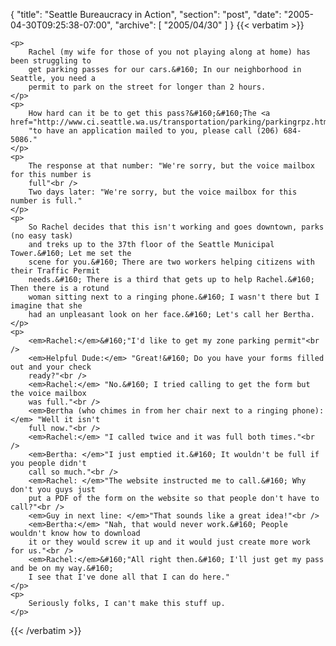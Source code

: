 {
  "title": "Seattle Bureaucracy in Action",
  "section": "post",
  "date": "2005-04-30T09:25:38-07:00",
  "archive": [
    "2005/04/30"
  ]
}
{{< verbatim >}}

    <p>
        Rachel (my wife for those of you not playing along at home) has been struggling to
        get parking passes for our cars.&#160; In our neighborhood in Seattle, you need a
        permit to park on the street for longer than 2 hours.
    </p>
    <p>
        How hard can it be to get this pass?&#160;&#160;The <a href="http://www.ci.seattle.wa.us/transportation/parking/parkingrpz.htm">website</a>&#160;says
        "to have an application mailed to you, please call (206) 684-5086."
    </p>
    <p>
        The response at that number: "We're sorry, but the voice mailbox for this number is
        full"<br />
        Two days later: "We're sorry, but the voice mailbox for this number is full."
    </p>
    <p>
        So Rachel decides that this isn't working and goes downtown, parks (no easy task)
        and treks up to the 37th floor of the Seattle Municipal Tower.&#160; Let me set the
        scene for you.&#160; There are two workers helping citizens with their Traffic Permit
        needs.&#160; There is a third that gets up to help Rachel.&#160; Then there is a rotund
        woman sitting next to a ringing phone.&#160; I wasn't there but I imagine that she
        had an unpleasant look on her face.&#160; Let's call her Bertha.
    </p>
    <p>
        <em>Rachel:</em>&#160;"I'd like to get my zone parking permit"<br />
        <em>Helpful Dude:</em> "Great!&#160; Do you have your forms filled out and your check
        ready?"<br />
        <em>Rachel:</em> "No.&#160; I tried calling to get the form but the voice mailbox
        was full."<br />
        <em>Bertha (who chimes in from her chair next to a ringing phone):</em> "Well it isn't
        full now."<br />
        <em>Rachel:</em> "I called twice and it was full both times."<br />
        <em>Bertha: </em>"I just emptied it.&#160; It wouldn't be full if you people didn't
        call so much."<br />
        <em>Rachel: </em>"The website instructed me to call.&#160; Why don't you guys just
        put a PDF of the form on the website so that people don't have to call?"<br />
        <em>Guy in next line: </em>"That sounds like a great idea!"<br />
        <em>Bertha:</em> "Nah, that would never work.&#160; People wouldn't know how to download
        it or they would screw it up and it would just create more work for us."<br />
        <em>Rachel:</em>&#160;"All right then.&#160; I'll just get my pass and be on my way.&#160;
        I see that I've done all that I can do here."
    </p>
    <p>
        Seriously folks, I can't make this stuff up.
    </p>

{{< /verbatim >}}
